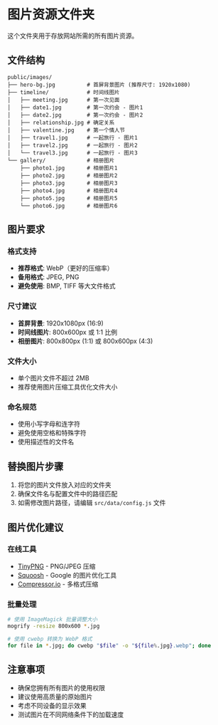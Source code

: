# 图片资源文件夹

这个文件夹用于存放网站所需的所有图片资源。

## 文件结构

```
public/images/
├── hero-bg.jpg          # 首屏背景图片 (推荐尺寸: 1920x1080)
├── timeline/            # 时间线图片
│   ├── meeting.jpg      # 第一次见面
│   ├── date1.jpg        # 第一次约会 - 图片1
│   ├── date2.jpg        # 第一次约会 - 图片2
│   ├── relationship.jpg # 确定关系
│   ├── valentine.jpg    # 第一个情人节
│   ├── travel1.jpg      # 一起旅行 - 图片1
│   ├── travel2.jpg      # 一起旅行 - 图片2
│   └── travel3.jpg      # 一起旅行 - 图片3
└── gallery/             # 相册图片
    ├── photo1.jpg       # 相册图片1
    ├── photo2.jpg       # 相册图片2
    ├── photo3.jpg       # 相册图片3
    ├── photo4.jpg       # 相册图片4
    ├── photo5.jpg       # 相册图片5
    └── photo6.jpg       # 相册图片6
```

## 图片要求

### 格式支持
- **推荐格式**: WebP（更好的压缩率）
- **备用格式**: JPEG, PNG
- **避免使用**: BMP, TIFF 等大文件格式

### 尺寸建议
- **首屏背景**: 1920x1080px (16:9)
- **时间线图片**: 800x600px 或 1:1 比例
- **相册图片**: 800x800px (1:1) 或 800x600px (4:3)

### 文件大小
- 单个图片文件不超过 2MB
- 推荐使用图片压缩工具优化文件大小

### 命名规范
- 使用小写字母和连字符
- 避免使用空格和特殊字符
- 使用描述性的文件名

## 替换图片步骤

1. 将您的图片文件放入对应的文件夹
2. 确保文件名与配置文件中的路径匹配
3. 如需修改图片路径，请编辑 `src/data/config.js` 文件

## 图片优化建议

### 在线工具
- [TinyPNG](https://tinypng.com/) - PNG/JPEG 压缩
- [Squoosh](https://squoosh.app/) - Google 的图片优化工具
- [Compressor.io](https://compressor.io/) - 多格式压缩

### 批量处理
```bash
# 使用 ImageMagick 批量调整大小
mogrify -resize 800x600 *.jpg

# 使用 cwebp 转换为 WebP 格式
for file in *.jpg; do cwebp "$file" -o "${file%.jpg}.webp"; done
```

## 注意事项

- 确保您拥有所有图片的使用权限
- 建议使用高质量的原始图片
- 考虑不同设备的显示效果
- 测试图片在不同网络条件下的加载速度
